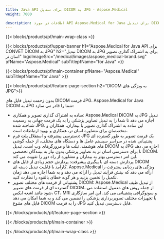```yaml
---
title: Java API برای تبدیل DICOM به JPG - Aspose.Medical
weight: 7000

description: اطلاعات در مورد API Aspose.Medical for Java برای تبدیل DICOM به JPG
---
```


{{< blocks/products/pf/main-wrap-class >}}

{{< blocks/products/pf/upper-banner h1="Aspose.Medical for Java API برای CONVET DICOM به JPG" h2="تبدیل DICOM به JPG برای به اشتراک گذاری تصویر اسان تر" logoImageSrc="/medical/images/aspose_medical-brand.svg" pfName="Aspose.Medical" subTitlepfName="for Java" >}}

{{< blocks/products/pf/main-container pfName="Aspose.Medical" subTitlepfName="for Java" >}}

{{< blocks/products/pf/feature-page-section h2="DICOM به ویژگی های JPG">}}

<p>بدون زحمت تبدیل فایل های DICOM فرمت JPG. Aspose.Medical for Java DICOM به JPG شما را قادر می سازد:</p>

<ul>
<li>ساده به اشتراک گذاری تصویر و همکاری: Aspose.Medical DICOM به JPG تبدیل اجازه می دهد تا شما را به تبدیل تصاویر پزشکی را به یک فرمت جهانی به رسمیت شناخته شده JPG. این ساده به اشتراک گذاری تصویر با بیماران، همکاران و متخصصان برای مشاوره اسان تر، همکاری و بهبود ارتباطات است.</li>
<li>دسترسی پیشرفته و استقلال پلت فرم: JPG یک فرمت تصویر به طور گسترده ای پشتیبانی شده در سراسر سیستم عامل ها و دستگاه های مختلف، از جمله گوشی های هوشمند، تبلت ها و مرورگرهای وب است. تبدیل DICOM به JPG اجازه می دهد تا برای دسترسی اسان تر به تصاویر پزشکی بدون نیاز به بینندگان تخصصی DICOM. این امر دسترسی بهتر به بیماران و مشاوره از راه دور را تقویت می کند.</li>
<li>پردازش دسته ای با پیگیری پیشرفت: پردازش حجم زیادی از فایل های DICOM کارامد با قابلیت تبدیل دسته ای. Aspose.Medical ویژگی های ردیابی پیشرفت را ارائه می دهد که بینش فرایند تبدیل را ارائه می دهد و به شما اجازه می دهد زمان تکمیل را تخمین بزنید و هر گونه خطای بالقوه را نظارت کنید.</li>
<li>پشتیبانی از فرمت های مختلف تصویر DICOM: Aspose.Medical از تبدیل طیف گسترده ای از فرمت های تصویر DICOM، از جمله روش های معمول استفاده می شود مانند اشعه ایکس، CT، MRI و سونوگرافی پشتیبانی می کند. این امر سازگاری با تجهیزات مختلف تصویربرداری پزشکی را تضمین می کند و به شما امکان می دهد فایل های متنوع DICOM را به فرمت JPG قابل دسترسی تبدیل کنید.</li>
</ul>

{{< /blocks/products/pf/feature-page-section >}}

{{< /blocks/products/pf/main-container >}}

{{< /blocks/products/pf/main-wrap-class >}}